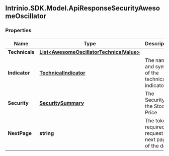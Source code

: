 ## Intrinio.SDK.Model.ApiResponseSecurityAwesomeOscillator
### Properties

Name | Type | Description | Notes
------------ | ------------- | ------------- | -------------
**Technicals** | [**List&lt;AwesomeOscillatorTechnicalValue&gt;**](AwesomeOscillatorTechnicalValue.md) |  | [optional] 
**Indicator** | [**TechnicalIndicator**](TechnicalIndicator.md) | The name and symbol of the technical indicator | [optional] 
**Security** | [**SecuritySummary**](SecuritySummary.md) | The Security of the Stock Price | [optional] 
**NextPage** | **string** | The token required to request the next page of the data | [optional] 

